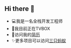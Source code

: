 ## Hi there 👋

- 💻我是一名全栈开发工程师
- 🔭我目前正在TVBOX
- 💼访问我的[简历](https://chengzequn.github.io/)
- ✨更多项目可以访问[三只蚂蚁](https://github.com/three-ant)
